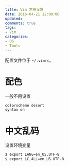 ```yaml
---
title: Vim 常用设置
date: 2016-04-21 12:00:00
updated:
comments: true
tags:
- Vim
categories:
- OS
- Tools
---
```


配置文件位于 `~/.vimrc`。

<!--more-->

# 配色

一般不用设置

```bash
colorscheme desert
syntax on
```

# 中文乱码

设置环境变量

```bash
$ export LANG=en_US.UTF-8
$ export LC_ALL=en_US.UTF-8
```
